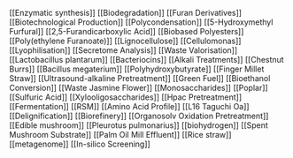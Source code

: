 [[Enzymatic synthesis]]
[[Biodegradation]]
[[Furan Derivatives]]
[[Biotechnological Production]]
[[Polycondensation]]
[[5-Hydroxymethyl Furfural]]
[[2,5-Furandicarboxylic Acid]]
[[Biobased Polyesters]]
[[Poly(ethylene Furanoate)]]
[[Lignocellulose]]
[[Cellulomonas]]
[[Lyophilisation]]
[[Secretome Analysis]]
[[Waste Valorisation]]
[[Lactobacillus plantarum]]
[[Bacteriocins]]
[[Alkali Treatments]]
[[Chestnut Burrs]]
[[Bacillus megaterium]]
[[Polyhydroxybutyrate]]
[[Finger Millet Straw]]
[[Ultrasound-alkaline Pretreatment]]
[[Green Fuel]]
[[Bioethanol Conversion]]
[[Waste Jasmine Flower]]
[[Monosaccharides]]
[[Poplar]]
[[Sulfuric Acid]]
[[Xylooligosaccharides]]
[[Hpac Pretreatment]]
[[Fermentation]]
[[RSM]]
[[Amino Acid Profile]]
[[L16 Taguchi Oa]]
[[Delignification]]
[[Biorefinery]]
[[Organosolv Oxidation Pretreatment]]
[[Edible mushroom]]
[[Pleurotus pulmonarius]]
[[biohydrogen]]
[[Spent Mushroom Substrate]]
[[Palm Oil Mill Effluent]]
[[Rice straw]]
[[metagenome]]
[[In-silico Screening]]
